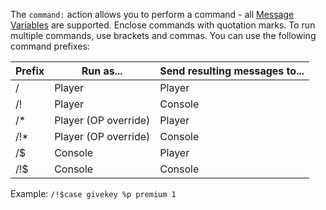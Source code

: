 The `command:` action allows you to perform a command - all [Message Variables](Message-Variable) are supported. Enclose commands with quotation marks. To run multiple commands, use brackets and commas. You can use the following command prefixes:

| Prefix | Run as... | Send resulting messages to... |
|--------|-----------|-------------------------------|
/  |  Player   | Player
/!  |  Player  |  Console
/*  |  Player (OP override)  |  Player
/!*  |  Player (OP override)  |  Console
/$   | Console  |  Player
/!$   | Console  |  Console

Example:
```/!$case givekey %p premium 1```
